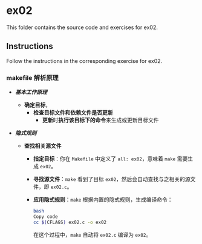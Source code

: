 # ex02

This folder contains the source code and exercises for ex02.

## Instructions
Follow the instructions in the corresponding exercise for ex02.

### makefile 解析原理

- ***基本工作原理***
    - **确定目标**，
        - **检查目标文件和依赖文件是否更新**
            - **更新**时**执行该目标下的命令**来生成或更新目标文件
            
- ***隐式规则***
    - **查找相关源文件**
        - **指定目标**：你在 `Makefile` 中定义了 `all: ex02`，意味着 `make` 需要生成 `ex02`。
        - **寻找源文件**：`make` 看到了目标 `ex02`，然后会自动查找与之相关的源文件，即 `ex02.c`。
        - **应用隐式规则**：`make` 根据内置的隐式规则，生成编译命令：
            
            ```bash
            bash
            Copy code
            cc $(CFLAGS) ex02.c -o ex02
            
            ```
            
            在这个过程中，`make` 自动将 `ex02.c` 编译为 `ex02`。